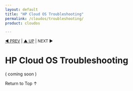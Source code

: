 ```yaml
---
layout: default
title: "HP Cloud OS Troubleshooting"
permalink: /cloudos/troubleshooting/
product: cloudos

---
```


<a name="_top"> </a>

<script>

function PageRefresh {
onLoad="window.refresh"
}

PageRefresh();

</script>

<p style="font-size: small;"> <a href="/cloudos/utilities/">&#9664; PREV</a> | <a href="/cloudos/manage/">&#9650; UP</a> | NEXT &#9654; </p>

# HP Cloud OS Troubleshooting

( coming soon ) 
 
<a href="#_top" style="padding:14px 0px 14px 0px; text-decoration: none;"> Return to Top &#8593; </a>


